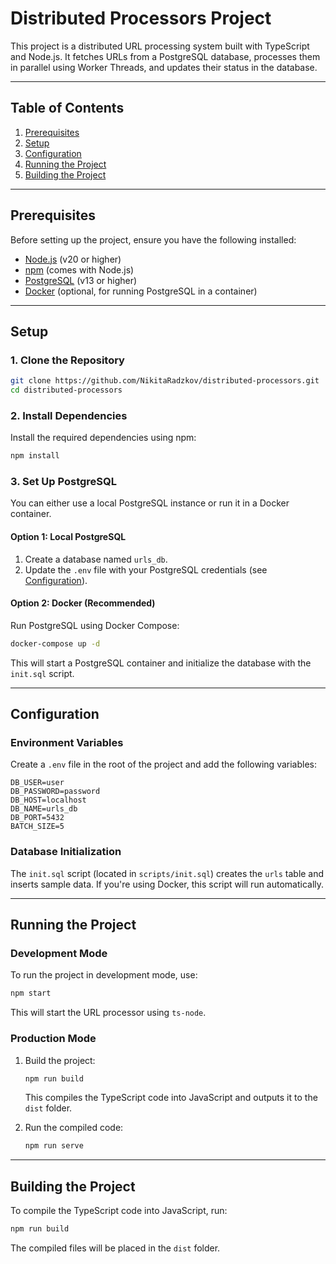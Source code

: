 
# Distributed Processors Project

This project is a distributed URL processing system built with TypeScript and Node.js. It fetches URLs from a PostgreSQL database, processes them in parallel using Worker Threads, and updates their status in the database.

---

## Table of Contents

1. [Prerequisites](#prerequisites)
2. [Setup](#setup)
3. [Configuration](#configuration)
4. [Running the Project](#running-the-project)
5. [Building the Project](#building-the-project)

---

## Prerequisites

Before setting up the project, ensure you have the following installed:

- [Node.js](https://nodejs.org/) (v20 or higher)
- [npm](https://www.npmjs.com/) (comes with Node.js)
- [PostgreSQL](https://www.postgresql.org/) (v13 or higher)
- [Docker](https://www.docker.com/) (optional, for running PostgreSQL in a container)

---

## Setup

### 1. Clone the Repository

```bash
git clone https://github.com/NikitaRadzkov/distributed-processors.git
cd distributed-processors
```

### 2. Install Dependencies

Install the required dependencies using npm:

```bash
npm install
```

### 3. Set Up PostgreSQL

You can either use a local PostgreSQL instance or run it in a Docker container.

#### Option 1: Local PostgreSQL

1. Create a database named `urls_db`.
2. Update the `.env` file with your PostgreSQL credentials (see [Configuration](#configuration)).

#### Option 2: Docker (Recommended)

Run PostgreSQL using Docker Compose:

```bash
docker-compose up -d
```

This will start a PostgreSQL container and initialize the database with the `init.sql` script.

---

## Configuration

### Environment Variables

Create a `.env` file in the root of the project and add the following variables:

```env
DB_USER=user
DB_PASSWORD=password
DB_HOST=localhost
DB_NAME=urls_db
DB_PORT=5432
BATCH_SIZE=5
```

### Database Initialization

The `init.sql` script (located in `scripts/init.sql`) creates the `urls` table and inserts sample data. If you're using Docker, this script will run automatically.

---

## Running the Project

### Development Mode

To run the project in development mode, use:

```bash
npm start
```

This will start the URL processor using `ts-node`.

### Production Mode

1. Build the project:

   ```bash
   npm run build
   ```

   This compiles the TypeScript code into JavaScript and outputs it to the `dist` folder.

2. Run the compiled code:

   ```bash
   npm run serve
   ```

---

## Building the Project

To compile the TypeScript code into JavaScript, run:

```bash
npm run build
```

The compiled files will be placed in the `dist` folder.
